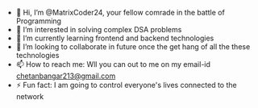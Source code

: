 - 👋 Hi, I’m @MatrixCoder24, your fellow comrade in the battle of Programming
- 👀 I’m interested in solving complex DSA problems
- 🌱 I’m currently learning frontend and backend technologies
- 💞️ I’m looking to collaborate in future once the get hang of all the these technologies
- 📫 How to reach me: Wll you can out to me on my email-id chetanbangar213@gmail.com
- ⚡ Fun fact: I am going to control everyone's lives connected to the network

<!---
MatrixCoder24/MatrixCoder24 is a ✨ special ✨ repository because its `README.md` (this file) appears on your GitHub profile.
You can click the Preview link to take a look at your changes.
--->
